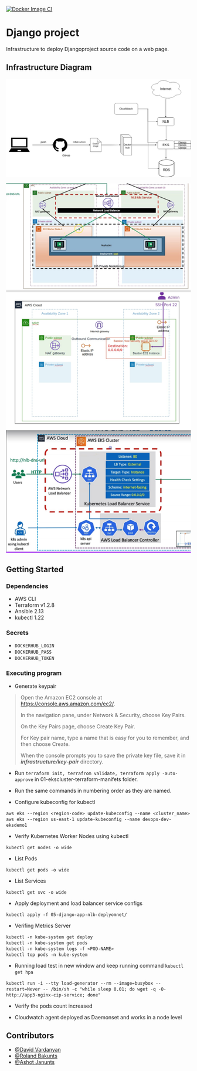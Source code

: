 [![Docker Image CI](https://github.com/mkrtchyan-t/aca-django-project/actions/workflows/docker-image.yml/badge.svg)](https://github.com/mkrtchyan-t/aca-django-project/actions/workflows/docker-image.yml)

# Django project

Infrastructure to deploy Djangoproject source code on a web page.

## Infrastructure Diagram

![project diagram drawio](https://github.com/mkrtchyan-t/aca-django-project/blob/dev/img/project%20diagram.drawio.png)

![project](https://github.com/mkrtchyan-t/aca-django-project/blob/dev/img/photo_2022-09-08_11-28-25%20(2).jpg)
![project](https://github.com/mkrtchyan-t/aca-django-project/blob/dev/img/photo_2022-09-08_11-28-25.jpg)
![project](https://github.com/mkrtchyan-t/aca-django-project/blob/dev/img/photo_2022-09-08_11-28-26.jpg)

## Getting Started

### Dependencies

* AWS CLI
* Terraform v1.2.8
* Ansible 2.13
* kubectl 1.22

### Secrets

* `DOCKERHUB_LOGIN`
* `DOCKERHUB_PASS`
* `DOCKERHUB_TOKEN`

<!-- ### Installing

* How/where to download your program
* Any modifications needed to be made to files/folders
 -->


### Executing program

* Generate keypair 

> Open the Amazon EC2 console at https://console.aws.amazon.com/ec2/.
>
> In the navigation pane, under Network & Security, choose Key Pairs.
>
> On the Key Pairs page, choose Create Key Pair.
>
> For Key pair name, type a name that is easy for you to remember, and then choose Create.
>
> When the console prompts you to save the private key file, save it in _**infrastructure/key-pair**_ directory.

* Run `terraform init, terrafrom validate, terraform apply -auto-approve` in 01-ekscluster-terraform-manifets folder.

* Run the same commands in numbering order as they are named.

* Configure kubeconfig for kubectl
```
aws eks --region <region-code> update-kubeconfig --name <cluster_name>
aws eks --region us-east-1 update-kubeconfig --name devops-dev-eksdemo1
```
* Verify Kubernetes Worker Nodes using kubectl
```
kubectl get nodes -o wide
```

* List Pods
```
kubectl get pods -o wide
```

* List Services
```
kubectl get svc -o wide
```

* Apply deployment and load balancer service configs
```
kubectl apply -f 05-django-app-nlb-deplyomnet/
```

* Verifing Metrics Server
```
kubectl -n kube-system get deploy
kubectl -n kube-system get pods
kubectl -n kube-system logs -f <POD-NAME>
kubectl top pods -n kube-system
```

* Running load test in new window and keep running command `kubectl get hpa`
```
kubectl run -i --tty load-generator --rm --image=busybox --restart=Never -- /bin/sh -c "while sleep 0.01; do wget -q -O- http://app3-nginx-cip-service; done"
```

* Verify the pods count increased

* Cloudwatch agent deployed as Daemonset and works in a node level

<!-- ## Help

Any advise for common problems or issues.
```
command to run if program contains helper info
```
 -->
## Contributors

- [@David Vardanyan](https://github.com/daveInDevOps)
- [@Roland Bakunts](https://github.com/RolandBakunts)
- [@Ashot Janunts](https://github.com/AshJan14)

<!-- ## Version History

* 0.2
    * Various bug fixes and optimizations
    * See [commit change]() or See [release history]()
* 0.1
    * Initial Release -->

<!-- ## License

This project is licensed under the [NAME HERE] License - see the LICENSE.md file for details

## Acknowledgments

Inspiration, code snippets, etc.
* [awesome-readme](https://github.com/matiassingers/awesome-readme)
* [PurpleBooth](https://gist.github.com/PurpleBooth/109311bb0361f32d87a2)
* [dbader](https://github.com/dbader/readme-template)
* [zenorocha](https://gist.github.com/zenorocha/4526327)
* [fvcproductions](https://gist.github.com/fvcproductions/1bfc2d4aecb01a834b46) -->
